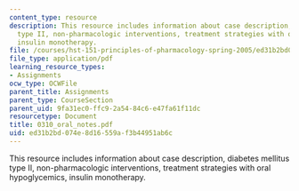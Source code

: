 ```yaml
---
content_type: resource
description: This resource includes information about case description, diabetes mellitus
  type II, non-pharmacologic interventions, treatment strategies with oral hypoglycemics,
  insulin monotherapy.
file: /courses/hst-151-principles-of-pharmacology-spring-2005/ed31b2bd074e8d16559af3b44951ab6c_0310_oral_notes.pdf
file_type: application/pdf
learning_resource_types:
- Assignments
ocw_type: OCWFile
parent_title: Assignments
parent_type: CourseSection
parent_uid: 9fa31ec0-ffc9-2a54-84c6-e47fa61f11dc
resourcetype: Document
title: 0310_oral_notes.pdf
uid: ed31b2bd-074e-8d16-559a-f3b44951ab6c
---
```

This resource includes information about case description, diabetes mellitus type II, non-pharmacologic interventions, treatment strategies with oral hypoglycemics, insulin monotherapy.

